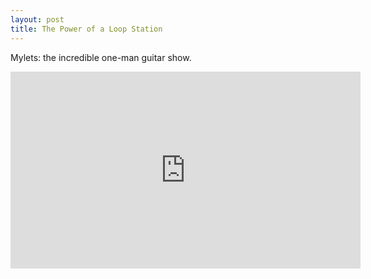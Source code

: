 ```yaml
---
layout: post
title: The Power of a Loop Station
---
```


Mylets: the incredible one-man guitar show.

<iframe width="560" height="315" src="https://www.youtube.com/embed/IM4iRzkZQLY" frameborder="0" allowfullscreen></iframe>


